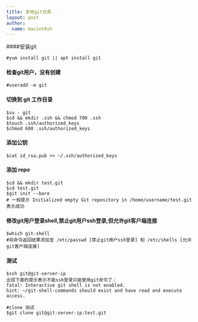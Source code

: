 ```yaml
---
title: 本地git仓库
layout: post
author:
  name: macint0sh
---
```

####安装git

 	#yum install git || apt install git 
#### 检查git用户，没有创建

 	#useradd -m git
#### 切换到 git 工作目录

	$su - git 
    $cd && mkdir .ssh && chmod 700 .ssh
	$touch .ssh/authorized_keys
    $chmod 600 .ssh/authorized_keys
#### 添加公钥

	$cat id_rsa.pub >> ~/.ssh/authorized_keys
#### 添加 repo    

	$cd && mkdir test.git
	$cd test.git
	$git init --bare
	# 一般提示 Initialized empty Git repository in /home/username/test.git 表示成功

#### 修改git用户登录shell,禁止git用户ssh登录,但允许git客户端连接

	$which git-shell
    #将命令返回结果添加至 /etc/passwd [禁止git用户ssh登录] 和 /etc/shells [允许git客户端连接]
    
#### 测试

	$ssh git@git-server-ip
	出现下面的提示表示不能ssh登录只能使用git命令了：
	fatal: Interactive git shell is not enabled.
	hint: ~/git-shell-commands should exist and have read and execute access.
    
    #clone 测试
    $git clone git@git-server-ip:test.git


